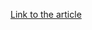 [Link to the article](https://research.checkpoint.com/2024/ethereums-create2-a-double-edged-sword-in-blockchain-security/)

